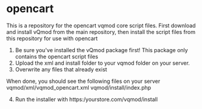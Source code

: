 # opencart
This is a repository for the opencart vqmod core script files.
First download and install vQmod from the main repository, then install the script files from this repository for use with opencart

1. Be sure you've installed the vQmod package first! This package only contains the opencart script files
2. Upload the xml and install folder to your vqmod folder on your server.
3. Overwrite any files that already exist

When done, you should see the following files on your server
	vqmod/xml/vqmod_opencart.xml
	vqmod/install/index.php

4. Run the installer with https:/yourstore.com/vqmod/install